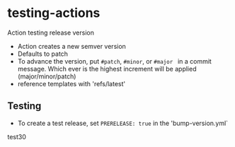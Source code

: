 # testing-actions

Action testing release version
- Action creates a new semver version
- Defaults to patch
- To advance the version, put `#patch`, `#minor`, or `#major ` in a commit message.  Which ever is the highest increment will be applied (major/minor/patch)
- reference templates with 'refs/latest'

## Testing
- To create a test release, set `PRERELEASE: true` in the 'bump-version.yml`

test30